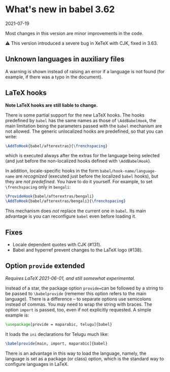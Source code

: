 # What's new in babel 3.62

2021-07-19

Most changes in this version are minor improvements in the code. 

⚠ This version introduced a severe bug in XeTeX with CJK, fixed in 3.63.

## Unknown languages in auxiliary files

A warning is shown instead of raising an error if a language is not
found (for example, if there was a typo in the document).

## LaTeX hooks

**Note LaTeX hooks are still liable to change.**

There is some partial support for the new LaTeX hooks. The hooks
predefined by `babel` has the same names as those of `\AddBabelHook`,
the main limitation being the parameters passed with the `babel`
mechanism are not allowed. The generic unlocalized hooks are
predefined, so that you can write:
```tex
\AddToHook{babel/afterextras}{\frenchspacing}
```
which is executed always after the extras for the language being
selected (and just before the non-localized hooks defined with
`\AddBabelHook`).

In addition, locale-specific hooks in the form
`babel/hook-name/language-name` are *recognized* (executed just before
the localized `babel` hooks), but they are *not predefined*. You have
to do it yourself. For example, to set `\frenchspacing` only in
`bengali`:
```tex
\ProvideHook{babel/afterextras/bengali} 
\AddToHook{babel/afterextras/bengali}{\frenchspacing}
```

This mechanism does *not* replace the current one in `babel`. Its main
advantage is you can reconfigure `babel` even before loading it.

## Fixes

* Locale dependent quotes with CJK (#131).
* Babel and hyperref prevent changes to the LaTeX logo (#138).

## Option `provide` extended

*Requires LaTeX 2021-06-01, and still somewhat experimental.*

Instead of a star, the package option `provide=`can be followed by a
string to be passed to `\babelprovide` (rememer this option refers to
the main language). There is a difference – to separate options use
semicolons instead of commas. You may need to wrap the string with
braces. The option `import` is passed, too, even if not explicitly
requested. A simple example is:
```tex
\usepackage[provide = maparabic, telugu]{babel}
```
It loads the `ini` declarations for Telugu much like:
```tex
\babelprovide[main, import, maparabic]{babel}
```

There is an advantage in this way to load the language, namely, the
language is set as a package (or class) option, which is the standard
way to configure languages in LaTeX.


